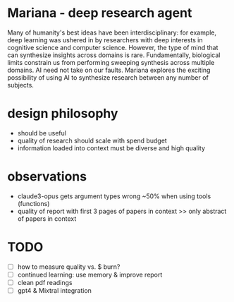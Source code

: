 # Mariana - deep research agent
Many of humanity's best ideas have been interdisciplinary: for example, deep learning was ushered in by researchers with deep interests in cognitive science and computer science. 
However, the type of mind that can synthesize insights across domains is rare. 
Fundamentally, biological limits constrain us from performing sweeping synthesis across multiple domains. 
AI need not take on our faults. 
Mariana explores the exciting possibility of using AI to synthesize research between any number of subjects.

# design philosophy
- should be useful
- quality of research should scale with spend budget
- information loaded into context must be diverse and high quality 

# observations
- claude3-opus gets argument types wrong ~50% when using tools (functions)
- quality of report with first 3 pages of papers in context >> only abstract of papers in context 

# TODO
- [ ] how to measure quality vs. $ burn? 
- [ ] continued learning: use memory & improve report
- [ ] clean pdf readings 
- [ ] gpt4 & Mixtral integration